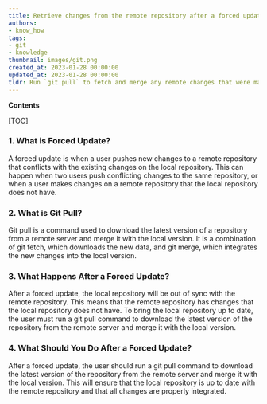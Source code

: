 ```yaml
---
title: Retrieve changes from the remote repository after a forced update using git
authors:
- know_how
tags:
- git
- knowledge
thumbnail: images/git.png
created_at: 2023-01-28 00:00:00
updated_at: 2023-01-28 00:00:00
tldr: Run `git pull` to fetch and merge any remote changes that were made after the forced update.
---
```


**Contents**

[TOC]

### 1. What is Forced Update?
A forced update is when a user pushes new changes to a remote repository that conflicts with the existing changes on the local repository. This can happen when two users push conflicting changes to the same repository, or when a user makes changes on a remote repository that the local repository does not have.

### 2. What is Git Pull?
Git pull is a command used to download the latest version of a repository from a remote server and merge it with the local version. It is a combination of git fetch, which downloads the new data, and git merge, which integrates the new changes into the local version.

### 3. What Happens After a Forced Update?
After a forced update, the local repository will be out of sync with the remote repository. This means that the remote repository has changes that the local repository does not have. To bring the local repository up to date, the user must run a git pull command to download the latest version of the repository from the remote server and merge it with the local version.

### 4. What Should You Do After a Forced Update?
After a forced update, the user should run a git pull command to download the latest version of the repository from the remote server and merge it with the local version. This will ensure that the local repository is up to date with the remote repository and that all changes are properly integrated.
